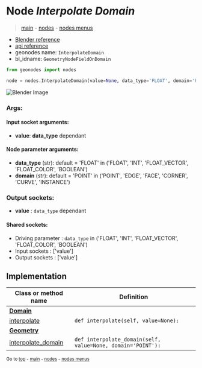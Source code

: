 # Node *Interpolate Domain*

> [main](../index.md) - [nodes](nodes.md) - [nodes menus](nodes_menus.md)

- [Blender reference](https://docs.blender.org/manual/en/latest/modeling/geometry_nodes/utilities/interpolate_domain.html)
- [api reference](https://docs.blender.org/api/current/bpy.types.GeometryNodeFieldOnDomain.html)
- geonodes name: `InterpolateDomain`
- bl_idname: `GeometryNodeFieldOnDomain`

```python
from geonodes import nodes

node = nodes.InterpolateDomain(value=None, data_type='FLOAT', domain='POINT')
```

![Blender Image](https://docs.blender.org/manual/en/latest/_images/node-types_GeometryNodeFieldOnDomain.webp)

### Args:

#### Input socket arguments:

- **value**: **data_type** dependant

#### Node parameter arguments:

- **data_type** (str): default = 'FLOAT' in ('FLOAT', 'INT', 'FLOAT_VECTOR', 'FLOAT_COLOR', 'BOOLEAN')
- **domain** (str): default = 'POINT' in ('POINT', 'EDGE', 'FACE', 'CORNER', 'CURVE', 'INSTANCE')

### Output sockets:

- **value** : ``data_type`` dependant

#### Shared sockets:

- Driving parameter : ``data_type`` in ('FLOAT', 'INT', 'FLOAT_VECTOR', 'FLOAT_COLOR', 'BOOLEAN')
- Input sockets  : ['value']
- Output sockets : ['value']
## Implementation

| Class or method name | Definition |
|----------------------|------------|
| **[Domain](Domain.md)** |
| [interpolate](Domain.md#interpolate) | `def interpolate(self, value=None):` |
| **[Geometry](Geometry.md)** |
| [interpolate_domain](Geometry.md#interpolate_domain) | `def interpolate_domain(self, value=None, domain='POINT'):` |

<sub>Go to [top](#node-Interpolate-Domain) - [main](../index.md) - [nodes](nodes.md) - [nodes menus](nodes_menus.md)</sub>

